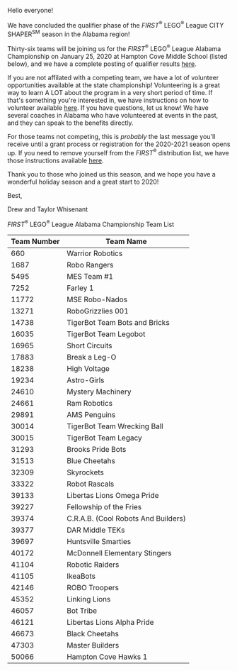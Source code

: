 Hello everyone!

We have concluded the qualifier phase of the *FIRST*<sup>&reg;</sup> LEGO<sup>&reg;</sup> League CITY SHAPER<sup>SM</sup> season in the Alabama region!

Thirty-six teams will be joining us for the *FIRST*<sup>&reg;</sup> LEGO<sup>&reg;</sup> League Alabama Championship on January 25, 2020 at Hampton Cove Middle School (listed below), and we have a complete posting of qualifier results [here](https://github.com/drewwhis/first-in-alabama/blob/main/2019-2020/results.md).

If you are not affilated with a competing team, we have a lot of volunteer opportunities available at the state championship! Volunteering is a great way to learn A LOT about the program in a very short period of time. If that's something you're interested in, we have instructions on how to volunteer available [here](https://github.com/drewwhis/first-in-alabama/wiki/Becoming-an-Event-Volunteer). If you have questions, let us know! We have several coaches in Alabama who have volunteered at events in the past, and they can speak to the benefits directly.

For those teams not competing, this is *probably* the last message you'll receive until a grant process or registration for the 2020-2021 season opens up. If you need to remove yourself from the *FIRST*<sup>&reg;</sup> distribution list, we have those instructions available [here](https://github.com/drewwhis/first-in-alabama/wiki/Leaving-a-Team).

Thank you to those who joined us this season, and we hope you have a wonderful holiday season and a great start to 2020!

Best,

Drew and Taylor Whisenant


*FIRST*<sup>&reg;</sup> LEGO<sup>&reg;</sup> League Alabama Championship Team List

| Team Number | Team Name                           |
| ----------- | ----------------------------------- |
| 660         | Warrior Robotics                    |
| 1687        | Robo Rangers                        |
| 5495        | MES Team #1                         |
| 7252        | Farley 1                            |
| 11772       | MSE Robo-Nados                      |
| 13271       | RoboGrizzlies 001                   |
| 14738       | TigerBot Team Bots and Bricks       |
| 16035       | TigerBot Team Legobot               |
| 16965       | Short Circuits                      |
| 17883       | Break a Leg-O                       |
| 18238       | High Voltage                        |
| 19234       | Astro-Girls                         |
| 24610       | Mystery Machinery                   |
| 24661       | Ram Robotics                        |
| 29891       | AMS Penguins                        |
| 30014       | TigerBot Team Wrecking Ball         |
| 30015       | TigerBot Team Legacy                |
| 31293       | Brooks Pride Bots                   |
| 31513       | Blue Cheetahs                       |
| 32309       | Skyrockets                          |
| 33322       | Robot Rascals                       |
| 39133       | Libertas Lions Omega Pride          |
| 39227       | Fellowship of the Fries             |
| 39374       | C.R.A.B. (Cool Robots And Builders) |
| 39377       | DAR Middle TEKs                     |
| 39697       | Huntsville Smarties                 |
| 40172       | McDonnell Elementary Stingers       |
| 41104       | Robotic Raiders                     |
| 41105       | IkeaBots                            |
| 42146       | ROBO Troopers                       |
| 45352       | Linking Lions                       |
| 46057       | Bot Tribe                           |
| 46121       | Libertas Lions Alpha Pride          |
| 46673       | Black Cheetahs                      |
| 47303       | Master Builders                     |
| 50066       | Hampton Cove Hawks 1                |